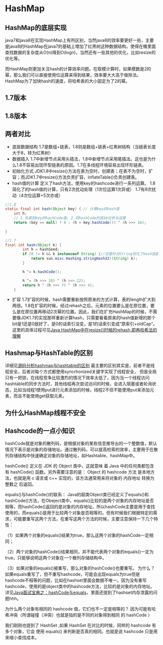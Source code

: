 # HashMap

## HashMap的底层实现
java7和java8在实现HashMap上有所区别，当然java8的效率要更好一些，主要是java8的HashMap在java7的基础上增加了红黑树这种数据结构，使得在桶里面查找数据的复杂度从O(n)降到O(logn)，当然还有一些其他的优化，比如resize的优化等。

而HashMap则更加关注hash的计算效率问题。在取模计算时，如果模数是2的幂，那么我们可以直接使用位运算来得到结果，效率要大大高于做除法。HashMap为了加快hash的速度，将哈希表的大小固定为了2的幂。
## 1.7版本

## 1.8版本

## 两者对比
+ 底层数据结构
1.7是数组+链表，1.8则是数组+链表+红黑树结构（当链表长度大于8，转为红黑树）
+ 数据插入
1.7中新增节点采用头插法，1.8中新增节点采用尾插法。这也是为什么1.8不容易出现环型链表的原因。1.7在多线程环境容易出现环形链表。
+ 初始化方式
JDK1.8中resize()方法在表为空时，创建表；在表不为空时，扩容；而JDK1.7中resize()方法负责扩容，inflateTable()负责创建表。
+ hash值的计算
定义了hash方法，使用key的hashcode进行一系列运算。
1.8简化了的hash值的计算，只有2次扰动处理（1次位运算1次异或）
1.7有9次扰动（4次位运算+5次亦或）
```java
//1.8
static final int hash(Object key) { // 计算key的hash值
    int h;
    // 1.先拿到key的hashCode值; 2.将hashCode的高16位参与运算
    return (key == null) ? 0 : (h = key.hashCode()) ^ (h >>> 16);
    
}
```
```java
//1.7
final int hash(Object k) {
        int h = hashSeed;
        if (0 != h && k instanceof String) {//这里针对String优化了Hash函数，是否使用新的Hash函数和Hash因子有关  
            return sun.misc.Hashing.stringHash32((String) k);
        }

        h ^= k.hashCode();

        h ^= (h >>> 20) ^ (h >>> 12);
        return h ^ (h >>> 7) ^ (h >>> 4);
    }
```

+ 扩容
1.7扩容的时候，hash需要重新按照原来的方式计算，表的length扩大到两倍。1.8在扩容的时候，经过rehash之后，元素的位置要么是在原位置，要么是在原位置再移动2次幂的位置。因此，我们在扩充HashMap的时候，不需要像JDK1.7的实现那样重新计算hash，只需要看看原来的hash值新增的那个bit是1还是0就好了，是0的话索引没变，是1的话索引变成“原索引+oldCap”。这里的具体过程可见[Java HashMap中在resize()时候的rehash,即再哈希法的理解](https://blog.csdn.net/sybnfkn040601/article/details/73194559)

## Hashmap与HashTable的区别
详细见[源码分析hashmap与hashtable的区别](https://blog.csdn.net/weixin_47294072/article/details/107550919)
最主要的区别其实是，前者不是线程安全，后者对每个方式都使用syncrhonized关键字实现了线程安全， 但是全局只有一把锁，在线程竞争比较激烈的情况下效率太低了。因为当一个线程访问hashtable的同步方法时，其他线程再次尝试访问的时候，会进入阻塞或者轮询状态，比如当线程1使用put进行元素添加的时候，线程2不但不能使用put来添加元素，而且不能使用get获取元素。

## 为什么HashMap线程不安全



## Hashcode的一点小知识
hashCode就是对象的散列码，是根据对象的某些信息推导出的一个整数值，默认情况下表示是对象的存储地址。通过散列码，可以提高检索的效率，主要用于在散列存储结构中快速确定对象的存储地址，如Hashtable、hashMap中。

hashCode() 定义在 JDK 的 Object 类中，这就意味 着 Java 中的任何类都包含有 hashCode() 函数。另外需要注意的是： Object 的 hashcode ⽅法 是本地⽅法，也就是⽤ c 语⾔或 c++ 实现的，该⽅法通常⽤来将对象的 内存地址 转换为整数之 后返回。

equals()与hashCode()的联系：
Java的超类Object类已经定义了equals()和hashCode()方法，在Obeject类中，equals()比较的是两个对象的内存地址是否相等，而hashCode()返回的是对象的内存地址。所以hashCode主要是用于查找使用的，而equals()是用于比较两个对象是否相等的。但有时候我们根据特定的需求，可能要重写这两个方法，在重写这两个方法的时候，主要注意保持一下几个特性：

（1）如果两个对象的equals()结果为true，那么这两个对象的hashCode一定相同；

（2）两个对象的hashCode()结果相同，并不能代表两个对象的equals()一定为true，只能够说明这两个对象在一个散列存储结构中。

（3）如果对象的equals()被重写，那么对象的hashCode()也要重写。
为什么？如果equals重写了，但不重写hashcode，可能会出现equals为true但是hashcode不相等的问题，比如在hashset里面会数据不唯一。因为没有重写hashcode，使用的是object类中的hashcode方法，比较的是对象的内存地址。详见[Java面试宝典之：hashCode与equals](https://blog.csdn.net/weixin_44259720/article/details/95599407)，里面还提到了hashset内存泄露的问题hhh。

为什么两个对象有相同的 hashcode 值，它们也不⼀定是相等的？
因为可能有哈希冲突（所谓碰撞（冲突）也就是指的是不同的对象得到相同 的 hashCode ）

我们刚刚也提到了 HashSet ,如果 HashSet 在对⽐的时候，同样的 hashcode 有多个对象，它会 使⽤ equals() 来判断是否真的相同。也就是说 hashcode 只是⽤来缩⼩查找成本。